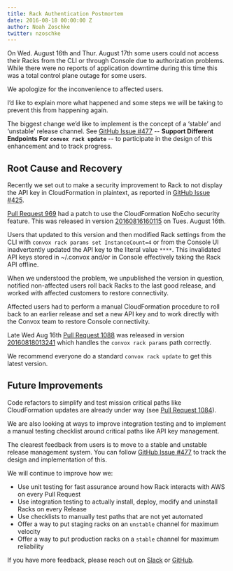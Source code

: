 ```yaml
---
title: Rack Authentication Postmortem
date: 2016-08-18 00:00:00 Z
author: Noah Zoschke
twitter: nzoschke
---
```


On Wed. August 16th and Thur. August 17th some users could not access their Racks from the CLI or through Console due to authorization problems. While there were no reports of application downtime during this time this was a total control plane outage for some users.

We apologize for the inconvenience to affected users. 

I’d like to explain more what happened and some steps we will be taking to prevent this from happening again.

The biggest change we’d like to implement is the concept of a ‘stable’ and ‘unstable’ release channel. See [GitHub Issue #477](https://github.com/convox/rack/issues/477#issuecomment-240832036) -- **Support Different Endpoints For `convox rack update`** --  to participate in the design of this enhancement and to track progress.

<!--more-->

## Root Cause and Recovery

Recently we set out to make a security improvement to Rack to not display the API key in CloudFormation in plaintext, as reported in [GitHub Issue #425](https://github.com/convox/rack/issues/425).

[Pull Request 969](https://github.com/convox/rack/pull/969) had a patch to use the CloudFormation NoEcho security feature. This was released in version [20160816160115](https://github.com/convox/rack/releases/tag/20160816160115) on Tues. August 16th.

Users that updated to this version and then modified Rack settings from the CLI with `convox rack params set InstanceCount=4` or from the Console UI inadvertently updated the API key to the literal value `****`. This invalidated API keys stored in ~/.convox and/or in Console effectively taking the Rack API offline.

When we understood the problem, we unpublished the version in question, notified non-affected users roll back Racks to the last good release, and worked with affected customers to restore connectivity.

Affected users had to perform a manual CloudFormation procedure to roll back to an earlier release and set a new API key and to work directly with the Convox team to restore Console connectivity.

Late Wed Aug 16th [Pull Request 1088](https://github.com/convox/rack/pull/1088) was released in version [20160818013241](https://github.com/convox/rack/releases/tag/20160816160115) which handles the `convox rack params` path correctly.

We recommend everyone do a standard `convox rack update` to get this latest version.

## Future Improvements

Code refactors to simplify and test mission critical paths like CloudFormation updates are already under way (see [Pull Request 1084](https://github.com/convox/rack/pull/1084)).

We are also looking at ways to improve integration testing and to implement a manual testing checklist around critical paths like API key management.

The clearest feedback from users is to move to a stable and unstable release management system. You can follow [GitHub Issue #477](https://github.com/convox/rack/pull/1084) to track the design and implementation of this.

We will continue to improve how we:

- Use unit testing for fast assurance around how Rack interacts with AWS on every Pull Request
- Use integration testing to actually install, deploy, modify and uninstall Racks on every Release
- Use checklists to manually test paths that are not yet automated
- Offer a way to put staging racks on an `unstable` channel for maximum velocity
- Offer a way to put production racks on a `stable` channel for maximum reliability

If you have more feedback, please reach out on [Slack](http://invite.convox.com/) or [GitHub](https://github.com/convox/rack).